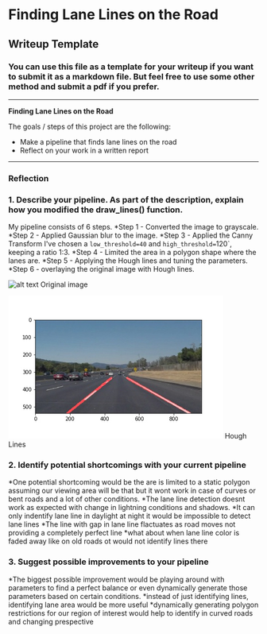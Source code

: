 # **Finding Lane Lines on the Road** 

## Writeup Template

### You can use this file as a template for your writeup if you want to submit it as a markdown file. But feel free to use some other method and submit a pdf if you prefer.

---

**Finding Lane Lines on the Road**

The goals / steps of this project are the following:
* Make a pipeline that finds lane lines on the road
* Reflect on your work in a written report


[//]: # (Image References)

[image0]: ./test_images/solidWhiteCurve.jpg "Original Image"
[image1]: ./test_images_output/solidWhiteCurve_res.jpg "Hough Lines"

---

### Reflection

### 1. Describe your pipeline. As part of the description, explain how you modified the draw_lines() function.

My pipeline consists of 6 steps. 
*Step 1 - Converted the image to grayscale.
*Step 2 - Applied Gaussian blur to the image. 
*Step 3 - Applied the Canny Transform I've chosen a `low_threshold=40` and `high_threshold=`120`, keeping a ratio 1:3.
*Step 4 - Limited the area in a polygon shape where the lanes are. 
*Step 5 - Applying the Hough lines and tuning the parameters.
*Step 6 - overlaying the original image with Hough lines.

![alt text][image0]
Original image

![alt text][image1]
Hough Lines


### 2. Identify potential shortcomings with your current pipeline


*One potential shortcoming would be the are is limited to a static polygon assuming our viewing area will be that but it wont work in case of curves or bent roads and a lot of other conditions.
*The lane line detection doesnt work as expected with change in lightning conditions and shadows.
*It can only indentify lane line in daylight at night it would be impossible to detect lane lines
*The line with gap in lane line flactuates as road moves not providing a completely perfect line
*what about when lane line color is faded away like on old roads ot would not identify lines there

### 3. Suggest possible improvements to your pipeline
*The biggest possible improvement would be playing around with parameters to find a perfect balance or even dynamically generate those parameters based on certain conditions.
*instead of just identifying lines, identifying lane area would be more useful
*dynamically generating polygon restrictions for our region of interest would help to identify in curved roads and changing prespective
